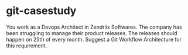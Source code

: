 # git-casestudy
You work as a Devops Architect in Zendriix Softwares. The company has been struggling to 
manage their product releases. The releases should happen on 25th of every month. Suggest a 
Git Workflow Architecture for this requirement. 
